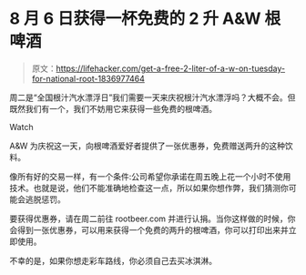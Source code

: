 # 8 月 6 日获得一杯免费的 2 升 A&W 根啤酒

> 原文：<https://lifehacker.com/get-a-free-2-liter-of-a-w-on-tuesday-for-national-root-1836977464>

周二是“全国根汁汽水漂浮日”我们需要一天来庆祝根汁汽水漂浮吗？大概不会。但既然我们有一个，我们不妨用它来获得一些免费的根啤酒。

Watch

A&W 为庆祝这一天，向根啤酒爱好者提供了一张优惠券，免费赠送两升的这种饮料。

像所有好的交易一样，有一个条件:公司希望你承诺在周五晚上花一个小时不使用技术。也就是说，他们不能准确地检查这一点，所以如果你想作弊，我们猜测你可能会逃脱惩罚。

要获得优惠券，请在周二前往 rootbeer.com 并进行认捐。当你这样做的时候，你会得到一张优惠券，可以用来获得一个免费的两升的根啤酒，你可以打印出来并立即使用。

不幸的是，如果你想走彩车路线，你必须自己去买冰淇淋。